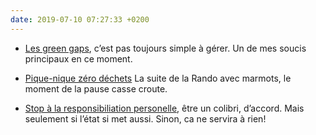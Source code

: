 ```yaml
---
date: 2019-07-10 07:27:33 +0200
---
```



- [Les green gaps](http://www.marjoliemaman.com/2019/07/04/mon-autocensure/), c’est pas toujours simple à gérer. Un de mes soucis principaux en ce moment.

- [Pique-nique zéro déchets](https://www.jedeviensecolo.fr/pique-nique-zero-dechet/) La suite de la Rando avec marmots, le moment de la pause casse croute.

- [Stop à la responsibiliation personelle](https://www.larevolutiondestortues.fr/petits-gestes-surresponsabilisation-individuelle/), être un colibri, d’accord. Mais seulement si l’état si met aussi. Sinon, ca ne servira à rien!

